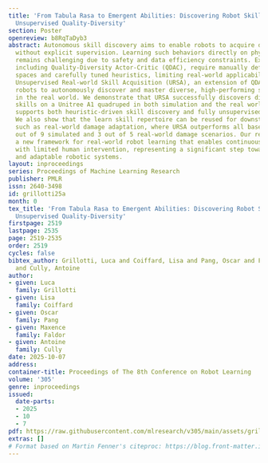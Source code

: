 ```yaml
---
title: 'From Tabula Rasa to Emergent Abilities: Discovering Robot Skills via Real-World
  Unsupervised Quality-Diversity'
section: Poster
openreview: b8RqTaDyb3
abstract: Autonomous skill discovery aims to enable robots to acquire diverse be-haviors
  without explicit supervision. Learning such behaviors directly on physical hardware
  remains challenging due to safety and data efficiency constraints. Existing methods,
  including Quality-Diversity Actor-Critic (QDAC), require manually defined skill
  spaces and carefully tuned heuristics, limiting real-world applicability. We propose
  Unsupervised Real-world Skill Acquisition (URSA), an extension of QDAC that enables
  robots to autonomously discover and master diverse, high-performing skills directly
  in the real world. We demonstrate that URSA successfully discovers diverse locomotion
  skills on a Unitree A1 quadruped in both simulation and the real world. Our approach
  supports both heuristic-driven skill discovery and fully unsupervised settings.
  We also show that the learn skill repertoire can be reused for downstream tasks
  such as real-world damage adaptation, where URSA outperforms all baselines in 5
  out of 9 simulated and 3 out of 5 real-world damage scenarios. Our results establish
  a new framework for real-world robot learning that enables continuous skill discovery
  with limited human intervention, representing a significant step toward more autonomous
  and adaptable robotic systems.
layout: inproceedings
series: Proceedings of Machine Learning Research
publisher: PMLR
issn: 2640-3498
id: grillotti25a
month: 0
tex_title: 'From Tabula Rasa to Emergent Abilities: Discovering Robot Skills via Real-World
  Unsupervised Quality-Diversity'
firstpage: 2519
lastpage: 2535
page: 2519-2535
order: 2519
cycles: false
bibtex_author: Grillotti, Luca and Coiffard, Lisa and Pang, Oscar and Faldor, Maxence
  and Cully, Antoine
author:
- given: Luca
  family: Grillotti
- given: Lisa
  family: Coiffard
- given: Oscar
  family: Pang
- given: Maxence
  family: Faldor
- given: Antoine
  family: Cully
date: 2025-10-07
address:
container-title: Proceedings of The 8th Conference on Robot Learning
volume: '305'
genre: inproceedings
issued:
  date-parts:
  - 2025
  - 10
  - 7
pdf: https://raw.githubusercontent.com/mlresearch/v305/main/assets/grillotti25a/grillotti25a.pdf
extras: []
# Format based on Martin Fenner's citeproc: https://blog.front-matter.io/posts/citeproc-yaml-for-bibliographies/
---
```

